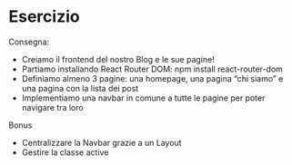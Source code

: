 # Esercizio

Consegna:
- Creiamo il frontend del nostro Blog e le sue pagine!
- Partiamo installando React Router DOM: npm install react-router-dom
- Definiamo almeno 3 pagine: una homepage, una pagina “chi siamo” e una pagina con la lista dei post 
- Implementiamo una navbar in comune a tutte le pagine per poter navigare tra loro

Bonus
- Centralizzare la Navbar grazie a un Layout
- Gestire la classe active
